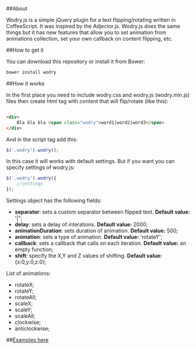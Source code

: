 ##About

Wodry.js is a simple jQuery plugin for a text flipping/rotating written in CoffeeScript. It was inspired by the Adjector.js. Wodry.js does the same things but it has new features that allow you to set animation from animations collection, set your own callback on content flipping, etc.

##How to get it

You can download this repository or install it from Bower:

```bash
bower install wodry
```

##How it works

In the first place you need to include wodry.css and wodry.js (wodry.min.js) files then create html tag with content that will flip/rotate (like this):

```html

<div>
	Bla bla bla <span class="wodry">word1|word2|word3</span>
</div>

```

And in the script tag add this:

```javascript
$('.wodry').wodry();
```

In this case it will works with default settings. But if you want you can specify settings of wodry.js:

```javascript
$('.wodry').wodry({
	//settings
});
```

Settings object has the following fields:

- **separator**: sets a custom separator between flipped text. **Default value:** '|";
- **delay**: sets a delay of interations. **Default value:** 2000;
- **animationDuration**: sets duration of animation. **Default value:** 500;
- **animation**: sets a type of animation. **Default value:** 'rotateY';
- **callback**: sets a callback that calls on each iteration. **Default value:** an empty function;
- **shift**: specify the X,Y and Z values of shifting. **Default value:** {x:0,y:0,z:0};

List of animations:

- rotateX;
- rotateY;
- rotateAll;
- scaleX;
- scaleY;
- scaleAll;
- clockwise;
- anticlockwise;

##[Examples here](http://daynin.github.io/wodry/#examples)
